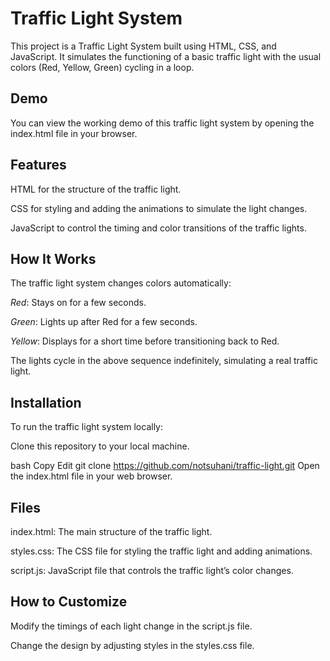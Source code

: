<h1>Traffic Light System</h1>
This project is a Traffic Light System built using HTML, CSS, and JavaScript. It simulates the functioning of a basic traffic light with the usual colors (Red, Yellow, Green) cycling in a loop.

<h2>Demo</h2>
You can view the working demo of this traffic light system by opening the index.html file in your browser.

<h2>Features</h2>
HTML for the structure of the traffic light.

CSS for styling and adding the animations to simulate the light changes.

JavaScript to control the timing and color transitions of the traffic lights.

<h2>How It Works</h2>
The traffic light system changes colors automatically:

<i>Red</i>: Stays on for a few seconds.

<i>Green</i>: Lights up after Red for a few seconds.

<i>Yellow</i>: Displays for a short time before transitioning back to Red.

The lights cycle in the above sequence indefinitely, simulating a real traffic light.

<h2>Installation</h2>
To run the traffic light system locally:

Clone this repository to your local machine.

bash
Copy
Edit
git clone https://github.com/notsuhani/traffic-light.git
Open the index.html file in your web browser.

<h2>Files</h2>
index.html: The main structure of the traffic light.

styles.css: The CSS file for styling the traffic light and adding animations.

script.js: JavaScript file that controls the traffic light’s color changes.

<h2>How to Customize</h2>
Modify the timings of each light change in the script.js file.

Change the design by adjusting styles in the styles.css file.
